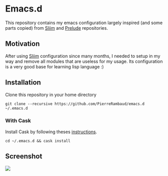 # Emacs.d

This repository contains my emacs configuration largely inspired (and some parts copied) from [Sliim](https://github.com/Sliim/emacs.d) and [Prelude](https://githu.com/bbatsov/prelude) repositories.


## Motivation

After using [Sliim](https://github.com/Sliim/emacs.d) configuration since many months, I needed to setup in my way and remove all modules that are useless for my usage.
Its configuration is a very good base for learning lisp language :)

## Installation

Clone this repository in your home directory

`git clone --recursive https://github.com/PierreRambaud/emacs.d ~/.emacs.d`

### With Cask

Install Cask by following theses [instructions](http://cask.readthedocs.org/en/latest/guide/installation.html).

`cd ~/.emacs.d && cask install`

## Screenshot

![](https://raw.github.com/PierreRambaud/emacs.d/master/preview.png)
